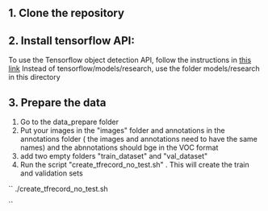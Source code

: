 ## 1. Clone the repository
## 2. Install tensorflow API: 
To use the Tensorflow object detection API, follow the instructions in [this link](hhttps://github.com/tensorflow/models/blob/master/research/object_detection/g3doc/installation.md)
Instead of tensorflow/models/research, use the folder models/research in this directory
## 3. Prepare the data 
1. Go to the data_prepare folder 
2. Put your images in the "images" folder and annotations  in the annotations folder ( the images and annotations need to have the same names) and the abnnotations should bge in the VOC format
3. add two empty folders "train_dataset" and "val_dataset"
4. Run the script  	"create_tfrecord_no_test.sh" . This will create the train and validation sets

``
./create_tfrecord_no_test.sh                       

``


